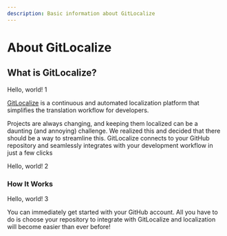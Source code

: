 ```yaml
---
description: Basic information about GitLocalize
---
```


# About GitLocalize

## What is GitLocalize? <a id="what-is-gitlocalize"></a>

Hello, world! 1

[GitLocalize](https://gitlocalize.com/) is a continuous and automated localization platform that simplifies the translation workflow for developers.

Projects are always changing, and keeping them localized can be a daunting \(and annoying\) challenge. We realized this and decided that there should be a way to streamline this. GitLocalize connects to your GitHub repository and seamlessly integrates with your development workflow in just a few clicks

Hello, world! 2

### How It Works <a id="how-it-works"></a>

Hello, world! 3

You can immediately get started with your GitHub account. All you have to do is choose your repository to integrate with GitLocalize and localization will become easier than ever before!

